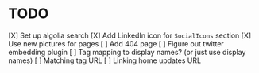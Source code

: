 # TODO

[X] Set up algolia search
[X] Add LinkedIn icon for `SocialIcons` section
[X] Use new pictures for pages
[ ] Add 404 page
[ ] Figure out twitter embedding plugin
[ ] Tag mapping to display names? (or just use display names)
[ ] Matching tag URL
[ ] Linking home updates URL
